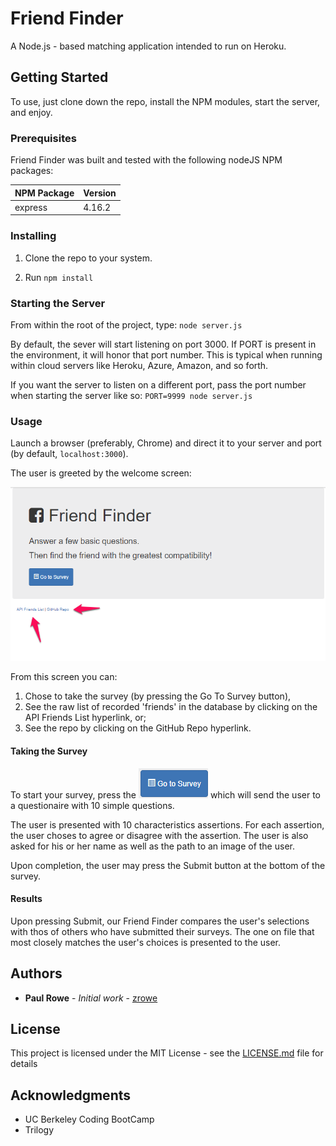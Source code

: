 # Friend Finder

A Node.js - based matching application intended to run on Heroku.  


## Getting Started

To use, just clone down the repo, install the NPM modules, start the server, and enjoy.

### Prerequisites

Friend Finder was built and tested with the following nodeJS NPM packages:

| NPM Package     | Version |
| --------------- | ------- |
| express         | 4.16.2  |


### Installing

1. Clone the repo to your system.

1. Run `npm install`


### Starting the Server

From within the root of the project, type: `node server.js`

By default, the sever will start listening on port 3000.  If PORT is present in the environment, it will honor that port number.  This is typical when running within cloud servers like Heroku, Azure, Amazon, and so forth.

If you want the server to listen on a different port, pass the port number when starting the server like so: `PORT=9999 node server.js` 

### Usage

Launch a browser (preferably, Chrome) and direct it to your server and port (by default, `localhost:3000`).

The user is greeted by the welcome screen:

![Welcome Screen](screenshots/Welcome.png "Welcome Screen")

From this screen you can:

1. Chose to take the survey (by pressing the Go To Survey button),
1. See the raw list of recorded 'friends' in the database by clicking on the API Friends List hyperlink, or;
1. See the repo by clicking on the GitHub Repo hyperlink.

#### Taking the Survey

To start your survey, press the ![go to survey button](screenshots/gotosurvey.png "Button") which will send the user to a questionaire with 10 simple questions.

The user is presented with 10 characteristics assertions.  For each assertion, the user choses to agree or disagree with the assertion.  The user is also asked for his or her name as well as the path to an image of the user.  

Upon completion, the user may press the Submit button at the bottom of the survey. 

#### Results

Upon pressing Submit, our Friend Finder compares the user's selections with thos of others who have submitted their surveys.  The one on file that most closely matches the user's choices is presented to the user.


## Authors

* **Paul Rowe** - *Initial work* - [zrowe](https://github.com/zrowe)


## License

This project is licensed under the MIT License - see the [LICENSE.md](LICENSE.md) file for details

## Acknowledgments

* UC Berkeley Coding BootCamp
* Trilogy
